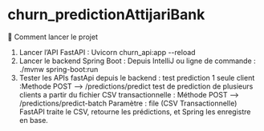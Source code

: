 # churn_predictionAttijariBank



🚀 Comment lancer le projet
1. Lancer l’API FastAPI :
Uvicorn churn_api:app --reload
2. Lancer le backend Spring Boot :
Depuis IntelliJ ou ligne de commande :
./mvnw spring-boot:run
3. Tester les APIs fastApi depuis le backend :
test prediction 1 seule client :Methode POST --> /predictions/predict
test de prediction de plusieurs clients a partir du fichier CSV transactionnelle :
Méthode POST --> /predictions/predict-batch
Paramètre : file (CSV Transactionnelle)
FastAPI traite le CSV, retourne les prédictions, et Spring les enregistre en base.
